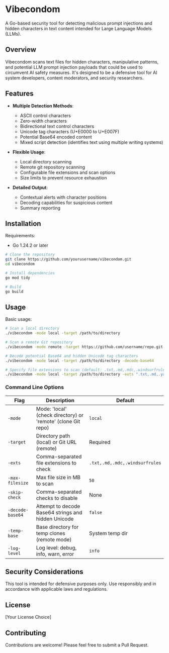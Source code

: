 # Vibecondom

A Go-based security tool for detecting malicious prompt injections and hidden characters in text content intended for Large Language Models (LLMs).

## Overview

Vibecondom scans text files for hidden characters, manipulative patterns, and potential LLM prompt injection payloads that could be used to circumvent AI safety measures. It's designed to be a defensive tool for AI system developers, content moderators, and security researchers.

## Features

- **Multiple Detection Methods**:
  - ASCII control characters
  - Zero-width characters
  - Bidirectional text control characters
  - Unicode tag characters (U+E0000 to U+E007F)
  - Potential Base64 encoded content
  - Mixed script detection (identifies text using multiple writing systems)

- **Flexible Usage**:
  - Local directory scanning
  - Remote git repository scanning
  - Configurable file extensions and scan options
  - Size limits to prevent resource exhaustion

- **Detailed Output**:
  - Contextual alerts with character positions
  - Decoding capabilities for suspicious content
  - Summary reporting

## Installation

Requirements:
- Go 1.24.2 or later

```bash
# Clone the repository
git clone https://github.com/yourusername/vibecondom.git
cd vibecondom

# Install dependencies
go mod tidy

# Build
go build
```

## Usage

Basic usage:

```bash
# Scan a local directory
./vibecondom -mode local -target /path/to/directory

# Scan a remote Git repository
./vibecondom -mode remote -target https://github.com/username/repo.git

# Decode potential Base64 and hidden Unicode tag characters
./vibecondom -mode local -target /path/to/directory -decode-base64

# Specify file extensions to scan (default: .txt,.md,.mdc,.windsurfrules)
./vibecondom -mode local -target /path/to/directory -exts ".txt,.md,.yaml"
```

### Command Line Options

| Flag | Description | Default |
|------|-------------|---------|
| `-mode` | Mode: 'local' (check directory) or 'remote' (clone Git repo) | `local` |
| `-target` | Directory path (local) or Git URL (remote) | Required |
| `-exts` | Comma-separated file extensions to check | `.txt,.md,.mdc,.windsurfrules` |
| `-max-filesize` | Max file size in MB to scan | `50` |
| `-skip-check` | Comma-separated checks to disable | None |
| `-decode-base64` | Attempt to decode Base64 strings and hidden Unicode | `false` |
| `-temp-base` | Base directory for temp clones (remote mode) | System temp dir |
| `-log-level` | Log level: debug, info, warn, error | `info` |

## Security Considerations

This tool is intended for defensive purposes only. Use responsibly and in accordance with applicable laws and regulations.

## License

[Your License Choice]

## Contributing

Contributions are welcome! Please feel free to submit a Pull Request.
